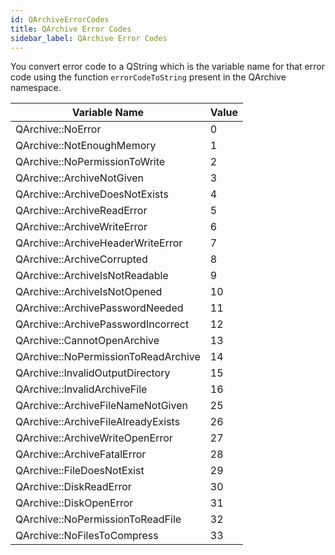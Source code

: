 ```yaml
---
id: QArchiveErrorCodes
title: QArchive Error Codes
sidebar_label: QArchive Error Codes
---
```


You convert error code to a QString which is the variable name for that error
code using the function ```errorCodeToString``` present in the QArchive namespace.


| Variable Name                       	  | Value   |
|-----------------------------------------|---------|
| QArchive::NoError			  |    0    |
| QArchive::NotEnoughMemory		  |    1    |
| QArchive::NoPermissionToWrite		  |    2    |
| QArchive::ArchiveNotGiven               |    3    |
| QArchive::ArchiveDoesNotExists          |    4    |
| QArchive::ArchiveReadError              |    5    | 
| QArchive::ArchiveWriteError		  |    6    |
| QArchive::ArchiveHeaderWriteError       |    7    |
| QArchive::ArchiveCorrupted              |    8    |
| QArchive::ArchiveIsNotReadable          |    9    |
| QArchive::ArchiveIsNotOpened            |    10   |
| QArchive::ArchivePasswordNeeded         |    11   |
| QArchive::ArchivePasswordIncorrect      |    12   |
| QArchive::CannotOpenArchive             |    13   |
| QArchive::NoPermissionToReadArchive     |    14   |
| QArchive::InvalidOutputDirectory        |    15   |
| QArchive::InvalidArchiveFile            |    16   |
| QArchive::ArchiveFileNameNotGiven       |    25   |
| QArchive::ArchiveFileAlreadyExists      |    26   |
| QArchive::ArchiveWriteOpenError         |    27   |
| QArchive::ArchiveFatalError             |    28   |
| QArchive::FileDoesNotExist		  |    29   |
| QArchive::DiskReadError                 |    30   |
| QArchive::DiskOpenError                 |    31   |
| QArchive::NoPermissionToReadFile        |    32   |
| QArchive::NoFilesToCompress             |    33   |


